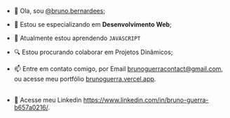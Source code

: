 - 👋 Ola, sou <a href="https://www.instagram.com/bruno.bernardees/" target="_blank">@bruno.bernardees</a>;
- 👀 Estou se especializando em <strong>Desenvolvimento Web</strong>;
- 🌱 Atualmente estou aprendendo <code>JAVASCRIPT</code>
- 🔍 Estou procurando colaborar em Projetos Dinâmicos;
- 📫 Entre em contato comigo, por Email brunoguerracontact@gmail.com, ou acesse meu portfólio <a href="brunoguerra.vercel.app" target="_blank">brunoguerra.vercel.app</a>.
  </br>
  </br>
  
- 💼 Acesse meu Linkedin <a href="https://www.linkedin.com/in/bruno-guerra-b657a0216/" target="_blank">https://www.linkedin.com/in/bruno-guerra-b657a0216/</a>.

<!---
brunorguerra/brunorguerra is a ✨ special ✨ repository because its `README.md` (this file) appears on your GitHub profile.
You can click the Preview link to take a look at your changes.
--->
